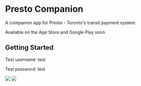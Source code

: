 # Presto Companion

A companion app for Presto - Toronto's transit payment system.

Available on the App Store and Google Play soon.

## Getting Started

Test username: test

Test password: test

![](https://thumbs.gfycat.com/NecessaryMediumItalianbrownbear-size_restricted.gif)
![](https://thumbs.gfycat.com/LikelyOffbeatAfricanparadiseflycatcher-size_restricted.gif)
